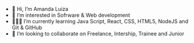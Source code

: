 - 👋 Hi, I’m Amanda Luiza
- 👀 I’m interested in Sofrware & Web development
- 👩🏾‍🎓 I’m currently learning Java Script, React, CSS, HTML5, NodeJS and Git & GitHub
- 👔 I’m looking to collaborate on Freelance, Intership, Trainee and Junior

<!---
AmandaDev25/AmandaDev25 is a ✨ special ✨ repository because its `README.md` (this file) appears on your GitHub profile.
You can click the Preview link to take a look at your changes.
--->
